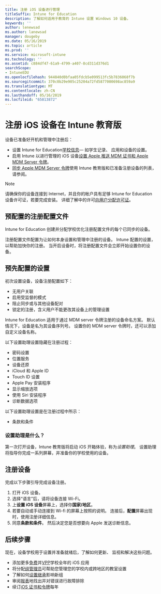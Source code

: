```yaml
---
title: 注册 iOS 设备进行管理
titleSuffix: Intune for Education
description: 了解如何适用于教育的 Intune 设置 Windows 10 设备。
keywords: ''
author: lenewsad
ms.author: lanewsad
manager: dougeby
ms.date: 05/16/2019
ms.topic: article
ms.prod: ''
ms.service: microsoft-intune
ms.technology: ''
ms.assetid: c884df47-61a9-4799-a407-8cd311d376d1
searchScope:
- IntuneEDU
ms.openlocfilehash: 944840d0bfaa05fdcb5e099513fc5b7836068f7b
ms.sourcegitcommit: 370c0b29e905c25204a72fd5877000698ac859a9
ms.translationtype: MT
ms.contentlocale: zh-CN
ms.lasthandoff: 05/16/2019
ms.locfileid: "65813872"
---
```

# <a name="enroll-ios-devices-in-intune-for-education"></a>注册 iOS 设备在 Intune 教育版

设备已准备好开机和管理中注册后：

* 设置 Intune for Education[学校信息](what-is-school-data-sync.md)— 如学生记录、 应用和设备的设置。
* 启用 Intune 以进行管理的 iOS 设备[设置 Apple 推送 MDM 证书和 Apple MDM Server 令牌](setup-ios-device-management.md#add-an-mdm-push-certificate)。
* [同步 Apple MDM Server 令牌](setup-ios-device-management.md#sync-managed-devices)使用 Intune 教育版和已准备注册设备的列表，请参阅。  

> [!NOTE]
> 请确保你的设备连接到 Internet，并且你的帐户具有足够 Intune for Education 设备许可证，若要完成安装。 详细了解中的许可[向用户分配许可证](https://docs.microsoft.com/intune/get-started/start-with-a-paid-subscription-to-microsoft-intune-step-4)。

## <a name="preconfigured-enrollment-profile"></a>预配置的注册配置文件  
Intune for Education 创建并分配学校优化注册配置文件的每个已同步的设备。  

注册配置文件配置为让如何本身设置和管理中注册的设备。 Intune 配置的设置，以帮助加快你的注册。  当开启设备时，将注册配置文件会立即开始设置你的设备。

## <a name="preconfigured-settings"></a>预先配置的设置  
初次设置设备，设备注册配置如下：

* 无用户关联
* 启用受监督的模式
* 阻止同步或与其他设备配对
* 锁定的注册，含义用户不能更改其设备上的管理设置  

Intune for Education 适用于通过 MDM server 令牌注册的设备命名方案。 默认情况下，设备是名为其设备序列号。 设置你的 MDM server 令牌时，还可以添加自定义设备名称。  

以下设置助理设置隐藏在注册过程：
* 密码设置
* 位置服务
* 设备还原
* iCloud 和 Apple ID
* Touch ID 设置
* Apple Pay 安装程序
* 显示缩放选项
* 使用 Siri 安装程序
* 诊断数据选项  


以下设置助理设置是在注册过程中所示：
* 条款和条件

### <a name="what-is-setup-assistant"></a>设置助理是什么？
第一次打开设备，Intune 教育版将启动 iOS 开箱体验，称为*设置助理*。 设置助理将指导你完成一系列屏幕，并准备你的学校使用的设备。  

## <a name="enroll-a-device"></a>注册设备

完成以下步骤引导完成设备注册。

1. 打开 iOS 设备。 
2. 选择“语言”后，请将设备连接 Wi-Fi。
3. 上**设置 iOS 设备**屏幕上，选择你**国家/地区**。
4. 若要自动或手动连接到 Wi-fi 的屏幕上按照的说明。 连接后，**配置**屏幕出现时，使用注册详细信息。  
5. 同意**条款和条件**。 然后决定您是否想要向 Apple 发送诊断信息。  

## <a name="next-steps"></a>后续步骤
现在，设备学校用于设置并准备就绪后，了解如何更新、 监视和解决这些问题。   
* 添加更多[免费](add-apps-ios.md)并[VPP](add-vpp-apps-ios.md)学校全年的 iOS 应用
* 将分配[组管理员](group-admin-delegate.md)可帮助您管理您的学校内或跨地区的教室设置
* 了解如何[设置继承](settings-inheritance.md)影响新组
* 审阅[报表](what-are-reports.md)地找出并对错误进行故障排除 
* 续订[iOS 证书和令牌](renew-ios-certificate-token.md)每年
